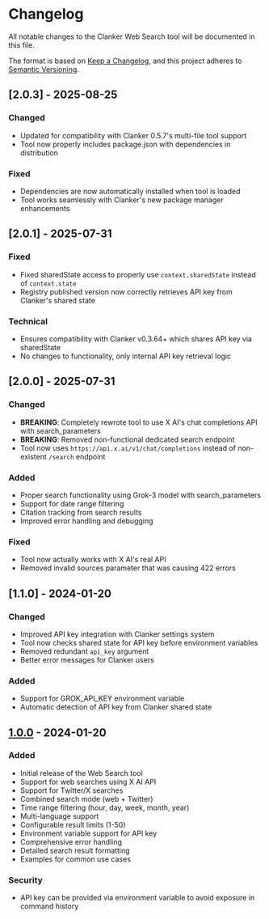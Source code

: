 # Changelog

All notable changes to the Clanker Web Search tool will be documented in this file.

The format is based on [Keep a Changelog](https://keepachangelog.com/en/1.0.0/),
and this project adheres to [Semantic Versioning](https://semver.org/spec/v2.0.0.html).

## [2.0.3] - 2025-08-25

### Changed
- Updated for compatibility with Clanker 0.5.7's multi-file tool support
- Tool now properly includes package.json with dependencies in distribution

### Fixed
- Dependencies are now automatically installed when tool is loaded
- Tool works seamlessly with Clanker's new package manager enhancements

## [2.0.1] - 2025-07-31

### Fixed
- Fixed sharedState access to properly use `context.sharedState` instead of `context.state`
- Registry published version now correctly retrieves API key from Clanker's shared state

### Technical
- Ensures compatibility with Clanker v0.3.64+ which shares API key via sharedState
- No changes to functionality, only internal API key retrieval logic

## [2.0.0] - 2025-07-31

### Changed
- **BREAKING**: Completely rewrote tool to use X AI's chat completions API with search_parameters
- **BREAKING**: Removed non-functional dedicated search endpoint
- Tool now uses `https://api.x.ai/v1/chat/completions` instead of non-existent `/search` endpoint

### Added
- Proper search functionality using Grok-3 model with search_parameters
- Support for date range filtering
- Citation tracking from search results
- Improved error handling and debugging

### Fixed
- Tool now actually works with X AI's real API
- Removed invalid sources parameter that was causing 422 errors

## [1.1.0] - 2024-01-20

### Changed
- Improved API key integration with Clanker settings system
- Tool now checks shared state for API key before environment variables
- Removed redundant `api_key` argument
- Better error messages for Clanker users

### Added
- Support for GROK_API_KEY environment variable
- Automatic detection of API key from Clanker shared state

## [1.0.0] - 2024-01-20

### Added
- Initial release of the Web Search tool
- Support for web searches using X AI API
- Support for Twitter/X searches
- Combined search mode (web + Twitter)
- Time range filtering (hour, day, week, month, year)
- Multi-language support
- Configurable result limits (1-50)
- Environment variable support for API key
- Comprehensive error handling
- Detailed search result formatting
- Examples for common use cases

### Security
- API key can be provided via environment variable to avoid exposure in command history

[1.0.0]: https://github.com/ziggle-dev/clanker-web-search/releases/tag/v1.0.0
